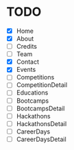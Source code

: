 # TODO

- [X] Home
- [X] About
- [ ] Credits
- [ ] Team
- [X] Contact
- [X] Events
- [ ] Competitions
- [ ] CompetitionDetail
- [ ] Educations
- [ ] Bootcamps
- [ ] BootcampsDetail
- [ ] Hackathons
- [ ] HackathonsDetail
- [ ] CareerDays
- [ ] CareerDaysDetail

